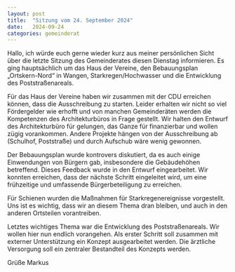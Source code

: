 ```yaml
---
layout: post
title:  "Sitzung vom 24. September 2024"
date:   2024-09-24 
categories: gemeinderat
---
```

Hallo, ich würde euch gerne wieder kurz aus meiner persönlichen Sicht über die letzte Sitzung des Gemeinderates diesen Dienstag informieren. Es ging hauptsächlich um das Haus der Vereine, den Bebauungsplan „Ortskern-Nord“ in Wangen, Starkregen/Hochwasser und die Entwicklung des Poststraßenareals.

Für das Haus der Vereine haben wir zusammen mit der CDU erreichen können, dass die Ausschreibung zu starten. Leider erhalten wir nicht so viel Fördergelder wie erhofft und von manchen Gemeinderäten werden die Kompetenzen des Architekturbüros in Frage gestellt.
Wir halten den Entwurf des Architekturbüro für gelungen, das Ganze für finanzierbar und wollen zügig vorankommen. Andere Projekte hängen von der Ausschreibung ab (Schulhof, Poststraße) und durch Aufschub wäre wenig gewonnen.

Der Bebauungsplan wurde kontrovers diskutiert, da es auch einige Einwendungen von Bürgern gab, insbesondere die Gebäudehöhen betreffend. Dieses Feedback wurde in den Entwurf eingearbeitet. Wir konnten erreichen, dass der nächste Schritt eingeleitet wird, um eine frühzeitige und umfassende Bürgerbeteiligung zu erreichen.

Für Schienen wurden die Maßnahmen für Starkregenereignisse vorgestellt. Uns ist es wichtig, dass wir an diesem Thema dran bleiben, und auch in den anderen Ortsteilen vorantreiben.

Letztes wichtiges Thema war die Entwicklung des Poststraßenareals. Wir wollen hier nun endlich vorangehen. Als erster Schritt soll zusammen mit externer Unterstützung ein Konzept ausgearbeitet werden. Die ärztliche Versorgung soll ein zentraler Bestandteil des Konzepts werden.

Grüße Markus
